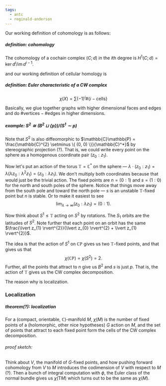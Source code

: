 ```yaml
---
tags:
  - antc
  - reginald-anderson
---
```


Our working definition of cohomology is as follows:

##### _definition:_ cohomology

The cohomology of a cochain complex $(C; d)$ in the $i$th degree is $H^1(C; d) = \ker d^i / \operatorname{im} d^{i - 1}$.

and our working definition of cellular homology is

##### _definition:_ Euler characteristic of a CW complex

$$
\chi(X) = \sum (-1)^i \# \{ i-\text{cells} \}
$$

Basically, we glue together graphs with higher dimensional faces and edges and do $\#\text{vertices} - \# \text{edges}$ in higher dimensions.

##### _example:_  $S^2 \cong (B^2 \sqcup \{ p \}) /(S^1 \sim p)$

Note that $S^2$ is also diffeomorphic to $\mathbb{C}\mathbb{P} = \frac{\mathbb{C}^{2} \setminus \{ (0, 0) \}}{\mathbb{C}^*}$ by stereographic projection (?). That is, we could write every point on the sphere as a homogenous coordinate pair $(z_{0} : z_{1})$.

Now let's put an action of the torus $\mathbb{T} = \mathbb{C}^*$ on the sphere — $\lambda \cdot (z_{0} : z_{1}) = \lambda(\lambda z_{0} : \lambda^{2} z_{1}) = (z_{0} : \lambda z_{1})$. We don't multiply both coordinates because that would just be the trivial action. The fixed points are $n = (0 : 1)$ and $s = (1 : 0)$ for the north and south poles of the sphere. Notice that things move away from the south pole and toward the north pole — $s$ is an unstable $\mathbb{T}$-fixed point but $n$ is stable. Or to make it easiest to see
$$
\lim_{ \lambda \to \infty }(z_{0} : \lambda z_{1}) = (0 : 1).
$$

Now think about $S^1 \le \mathbb{T}$ acting on $S^2$ by rotations. The $S_{1}$ orbits are the latitudes of $S^2$. Note further that each point on an orbit has the same $\frac{\lvert z_{1} \rvert^{2}}{\lvert z_{0} \rvert^{2} + \lvert z_{1} \rvert^{2}}$.

The idea is that the action of $S^1$ on $\mathbb{C}\mathbb{P}$ gives us two $\mathbb{T}$-fixed points, and that gives us that
$$
\chi(\mathbb{C}\mathbb{P}) = \chi(S^{2}) = 2.
$$
Further, all the points that attract to $n$ give us $B^2$ and $s$ is just $p$. That is, the action of $\mathbb{T}$ gives us the CW complex decomposition.

The reason why is localization.

### Localization

##### _theorem(?):_ localization

For a (compact, orientable, $\mathbb{C}$)-manifold $M$, $\chi(M)$ is the number of fixed points of a (holomorphic, other nice hypotheses) $G$ action on $M$, and the set of points that attract to each fixed point form the cells of the CW complex decomposition.

###### _proof sketch:_

Think about $V$, the manifold of $G$-fixed points, and how pushing forward cohomology from $V$ to $M$ introduces the codimension of $V$ with respect to $M$ (?). Then a bunch of integral computation with $\phi$, the Euler class of the normal bundle gives us $\chi(\mathrm{T}M)$ which turns out to be the same as $\chi(M)$.
